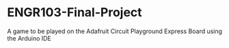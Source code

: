 # ENGR103-Final-Project
A game to be played on the Adafruit Circuit Playground Express Board using the Arduino IDE
